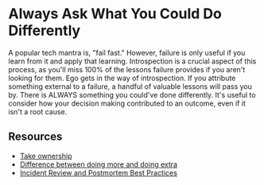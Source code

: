 # Always Ask What You Could Do Differently

A popular tech mantra is, "fail fast." However, failure is only useful if you learn from it and apply that learning. Introspection is a crucial aspect of this process, as you'll miss 100% of the lessons failure provides if you aren't looking for them. Ego gets in the way of introspection. If you attribute something external to a failure, a handful of valuable lessons will pass you by. There is ALWAYS something you could've done differently. It's useful to consider how your decision making contributed to an outcome, even if it isn't a root cause.

## Resources

- [Take ownership](https://vimeo.com/84676528)
- [Difference between doing more and doing extra](http://www.bennorthrop.com/Essays/2021/always-do-extra.php)
- [Incident Review and Postmortem Best Practices](https://newsletter.pragmaticengineer.com/p/incident-review-best-practices)
